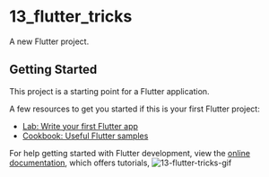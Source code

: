 # 13_flutter_tricks

A new Flutter project.

## Getting Started

This project is a starting point for a Flutter application.

A few resources to get you started if this is your first Flutter project:

- [Lab: Write your first Flutter app](https://docs.flutter.dev/get-started/codelab)
- [Cookbook: Useful Flutter samples](https://docs.flutter.dev/cookbook)

For help getting started with Flutter development, view the
[online documentation](https://docs.flutter.dev/), which offers tutorials,
![13-flutter-tricks-gif](https://user-images.githubusercontent.com/93306259/229588590-a04098f7-71ea-4495-b1cd-454c91fbc33a.gif)
